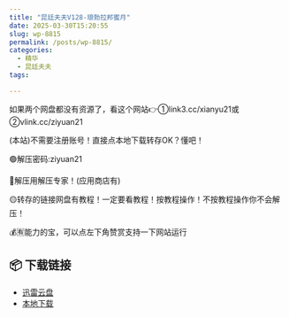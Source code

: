 ```yaml
---
title: "昆廷夫夫V128-琅勃拉邦蜜月"
date: 2025-03-30T15:20:55
slug: wp-8815
permalink: /posts/wp-8815/
categories:
  - 精华
  - 昆廷夫夫
tags:

---
```


如果两个网盘都没有资源了，看这个网站👉①link3.cc/xianyu21或②vlink.cc/ziyuan21

(本站)不需要注册账号！直接点本地下载转存OK？懂吧！

🟢解压密码:ziyuan21

🔵解压用解压专家！(应用商店有)

🟡转存的链接网盘有教程！一定要看教程！按教程操作！不按教程操作你不会解压！

💰🈶能力的宝，可以点左下角赞赏支持一下网站运行

## 📦 下载链接
- [迅雷云盘](https://blziyuan21.com/pay-download/8815?key=a76d7aa6a9&down_id=0)
- [本地下载](https://blziyuan21.com/pay-download/8815?key=a76d7aa6a9&down_id=1)

